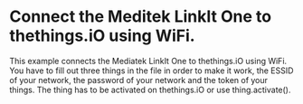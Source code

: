 # Connect the Meditek LinkIt One to thethings.iO using WiFi.

This example connects the Mediatek LinkIt One to thethings.iO using WiFi.
You have to fill out three things in the file in order to make it work, the ESSID of your network, the password of your network and the token of your things. 
The thing has to be activated on thethings.iO or use thing.activate().